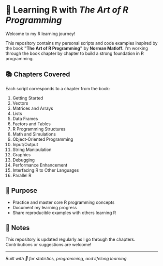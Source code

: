 # 📘 Learning R with *The Art of R Programming*

Welcome to my R learning journey!

This repository contains my personal scripts and code examples inspired by the book **"The Art of R Programming"** by **Norman Matloff**. I'm working through the book chapter by chapter to build a strong foundation in R programming.

## 📚 Chapters Covered

Each script corresponds to a chapter from the book:

1. Getting Started  
2. Vectors  
3. Matrices and Arrays  
4. Lists  
5. Data Frames  
6. Factors and Tables  
7. R Programming Structures  
8. Math and Simulations  
9. Object-Oriented Programming  
10. Input/Output  
11. String Manipulation  
12. Graphics  
13. Debugging  
14. Performance Enhancement  
15. Interfacing R to Other Languages  
16. Parallel R  

## 🎯 Purpose

- Practice and master core R programming concepts  
- Document my learning progress  
- Share reproducible examples with others learning R

## 🧠 Notes

This repository is updated regularly as I go through the chapters. Contributions or suggestions are welcome!

---

*Built with 💙 for statistics, programming, and lifelong learning.*
